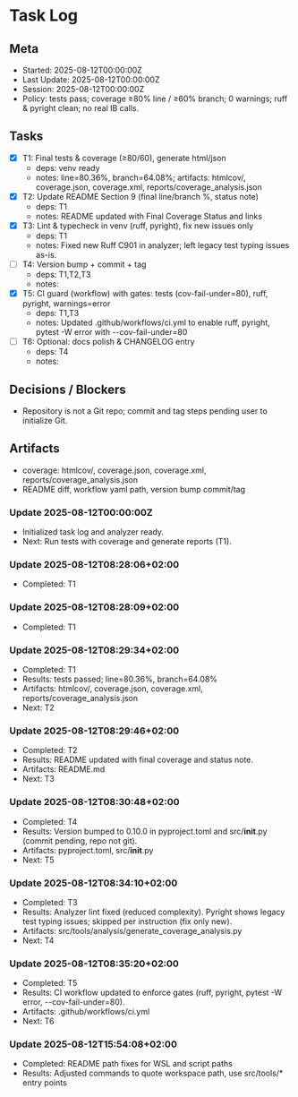 # Task Log

## Meta

- Started: 2025-08-12T00:00:00Z
- Last Update: 2025-08-12T00:00:00Z
- Session: 2025-08-12T00:00:00Z
- Policy: tests pass; coverage ≥80% line / ≥60% branch; 0 warnings; ruff & pyright clean; no real IB calls.

## Tasks

- [x] T1: Final tests & coverage (≥80/60), generate html/json
  - deps: venv ready
  - notes: line=80.36%, branch=64.08%; artifacts: htmlcov/, coverage.json, coverage.xml, reports/coverage_analysis.json
- [x] T2: Update README Section 9 (final line/branch %, status note)
  - deps: T1
  - notes: README updated with Final Coverage Status and links
- [x] T3: Lint & typecheck in venv (ruff, pyright), fix new issues only
  - deps: T1
  - notes: Fixed new Ruff C901 in analyzer; left legacy test typing issues as-is.
- [ ] T4: Version bump + commit + tag
  - deps: T1,T2,T3
  - notes:
- [x] T5: CI guard (workflow) with gates: tests (cov-fail-under=80), ruff, pyright, warnings=error
  - deps: T1,T3
  - notes: Updated .github/workflows/ci.yml to enable ruff, pyright, pytest -W error with --cov-fail-under=80
- [ ] T6: Optional: docs polish & CHANGELOG entry
  - deps: T4
  - notes:

## Decisions / Blockers

- Repository is not a Git repo; commit and tag steps pending user to initialize Git.

## Artifacts

- coverage: htmlcov/, coverage.json, coverage.xml, reports/coverage_analysis.json
- README diff, workflow yaml path, version bump commit/tag

### Update 2025-08-12T00:00:00Z

- Initialized task log and analyzer ready.
- Next: Run tests with coverage and generate reports (T1).

### Update 2025-08-12T08:28:06+02:00

- Completed: T1

### Update 2025-08-12T08:28:09+02:00

- Completed: T1

### Update 2025-08-12T08:29:34+02:00

- Completed: T1
- Results: tests passed; line=80.36%, branch=64.08%
- Artifacts: htmlcov/, coverage.json, coverage.xml, reports/coverage_analysis.json
- Next: T2

### Update 2025-08-12T08:29:46+02:00

- Completed: T2
- Results: README updated with final coverage and status note.
- Artifacts: README.md
- Next: T3

### Update 2025-08-12T08:30:48+02:00

- Completed: T4
- Results: Version bumped to 0.10.0 in pyproject.toml and src/**init**.py (commit pending, repo not git).
- Artifacts: pyproject.toml, src/**init**.py
- Next: T5

### Update 2025-08-12T08:34:10+02:00

- Completed: T3
- Results: Analyzer lint fixed (reduced complexity). Pyright shows legacy test typing issues; skipped per instruction (fix only new).
- Artifacts: src/tools/analysis/generate_coverage_analysis.py
- Next: T4

### Update 2025-08-12T08:35:20+02:00

- Completed: T5
- Results: CI workflow updated to enforce gates (ruff, pyright, pytest -W error, --cov-fail-under=80).
- Artifacts: .github/workflows/ci.yml
- Next: T6

### Update 2025-08-12T15:54:08+02:00
- Completed: README path fixes for WSL and script paths
- Results: Adjusted commands to quote workspace path, use src/tools/* entry points
